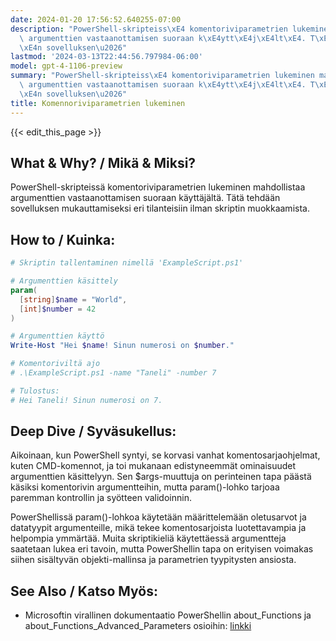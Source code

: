 ```yaml
---
date: 2024-01-20 17:56:52.640255-07:00
description: "PowerShell-skripteiss\xE4 komentoriviparametrien lukeminen mahdollistaa\
  \ argumenttien vastaanottamisen suoraan k\xE4ytt\xE4j\xE4lt\xE4. T\xE4t\xE4 tehd\xE4\
  \xE4n sovelluksen\u2026"
lastmod: '2024-03-13T22:44:56.797984-06:00'
model: gpt-4-1106-preview
summary: "PowerShell-skripteiss\xE4 komentoriviparametrien lukeminen mahdollistaa\
  \ argumenttien vastaanottamisen suoraan k\xE4ytt\xE4j\xE4lt\xE4. T\xE4t\xE4 tehd\xE4\
  \xE4n sovelluksen\u2026"
title: Komennoriviparametrien lukeminen
---
```


{{< edit_this_page >}}

## What & Why? / Mikä & Miksi?
PowerShell-skripteissä komentoriviparametrien lukeminen mahdollistaa argumenttien vastaanottamisen suoraan käyttäjältä. Tätä tehdään sovelluksen mukauttamiseksi eri tilanteisiin ilman skriptin muokkaamista.

## How to / Kuinka:
```PowerShell
# Skriptin tallentaminen nimellä 'ExampleScript.ps1'

# Argumenttien käsittely
param(
  [string]$name = "World",
  [int]$number = 42
)

# Argumenttien käyttö
Write-Host "Hei $name! Sinun numerosi on $number."

# Komentoriviltä ajo
# .\ExampleScript.ps1 -name "Taneli" -number 7

# Tulostus:
# Hei Taneli! Sinun numerosi on 7.
```

## Deep Dive / Syväsukellus:
Aikoinaan, kun PowerShell syntyi, se korvasi vanhat komentosarjaohjelmat, kuten CMD-komennot, ja toi mukanaan edistyneemmät ominaisuudet argumenttien käsittelyyn. Sen $args-muuttuja on perinteinen tapa päästä käsiksi komentorivin argumentteihin, mutta param()-lohko tarjoaa paremman kontrollin ja syötteen validoinnin. 

PowerShellissä param()-lohkoa käytetään määrittelemään oletusarvot ja datatyypit argumenteille, mikä tekee komentosarjoista luotettavampia ja helpompia ymmärtää. Muita skriptikieliä käytettäessä argumentteja saatetaan lukea eri tavoin, mutta PowerShellin tapa on erityisen voimakas siihen sisältyvän objekti-mallinsa ja parametrien tyypitysten ansiosta.

## See Also / Katso Myös:
- Microsoftin virallinen dokumentaatio PowerShellin about_Functions ja about_Functions_Advanced_Parameters osioihin: [linkki](https://docs.microsoft.com/en-us/powershell/)
